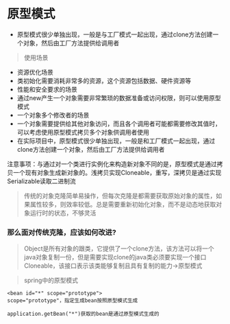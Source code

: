 # 原型模式
+ 原型模式很少单独出现，一般是与工厂模式一起出现，通过clone方法创建一个对象，然后由工厂方法提供给调用者

> 使用场景
+ 资源优化场景
+ 类初始化需要消耗非常多的资源，这个资源包括数据、硬件资源等
+ 性能和安全要求的场景
+ 通过new产生一个对象需要非常繁琐的数据准备或访问权限，则可以使用原型模式
+ 一个对象多个修改者的场景
+ 一个对象需要提供给其他对象访问，而且各个调用者可能都需要修改其值时，可以考虑使用原型模式拷贝多个对象供调用者使用
+ 在实际项目中，原型模式很少单独出现，一般是和工厂模式一起出现，通过clone方法创建一个对象，然后由工厂方法提供给调用者

注意事项：与通过对一个类进行实例化来构造新对象不同的是，原型模式是通过拷贝一个现有对象生成新对象的。浅拷贝实现Cloneable，重写，深拷贝是通过实现Serializable读取二进制流

> 传统的对象克隆简单易操作，但每次克隆是都需要获取原始对象的属性，如果属性较多，则效率较低。总是需要重新初始化对象，而不是动态地获取对象运行时的状态，不够灵活
 ### 那么面对传统克隆，应该如何改进?
 > Object是所有对象的跟类，它提供了一个clone方法，该方法可以将一个java对象复制一份，但是需要实现clone的java类必须要实现一个接口Cloneable，该接口表示该类能够复制且具有复制的能力->原型模式


 > spring中的原型模式
 ~~~
<bean id="*" scope="prototype">
scope="prototype"，指定生成bean按照原型模式生成

application.getBean("*")获取的bean是通过原型模式生成的
~~~
